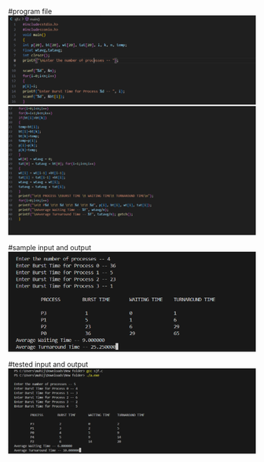 #program file
![program_file](program_sjf_5A2.png)
![program_file](program2_sjf_5A2.png)

#sample input and output
![sample](IO_5A2.png)

#tested input and output
![sample](Test_IO_5A2.png)
